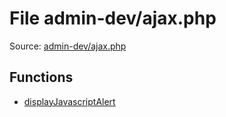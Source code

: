 File admin-dev/ajax.php
=========

Source: [admin-dev/ajax.php](https://github.com/PrestaShop/PrestaShop/blob/1.5.2.0/admin-dev/ajax.php)



Functions
---------

* [displayJavascriptAlert](function.displayJavascriptAlert.md)
